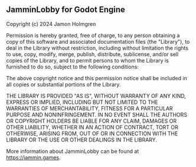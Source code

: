 ## JamminLobby for Godot Engine

Copyright (c) 2024 Jamon Holmgren

Permission is hereby granted, free of charge, to any person obtaining a copy of this software and associated documentation files (the "Library"), to deal in the Library without restriction, including without limitation the rights to use, copy, modify, merge, publish, distribute, sublicense, and/or sell copies of the Library, and to permit persons to whom the Library is furnished to do so, subject to the following conditions:

The above copyright notice and this permission notice shall be included in all copies or substantial portions of the Library.

THE LIBRARY IS PROVIDED "AS IS", WITHOUT WARRANTY OF ANY KIND, EXPRESS OR IMPLIED, INCLUDING BUT NOT LIMITED TO THE WARRANTIES OF MERCHANTABILITY, FITNESS FOR A PARTICULAR PURPOSE AND NONINFRINGEMENT. IN NO EVENT SHALL THE AUTHORS OR COPYRIGHT HOLDERS BE LIABLE FOR ANY CLAIM, DAMAGES OR OTHER LIABILITY, WHETHER IN AN ACTION OF CONTRACT, TORT OR OTHERWISE, ARISING FROM, OUT OF OR IN CONNECTION WITH THE LIBRARY OR THE USE OR OTHER DEALINGS IN THE LIBRARY.

More information about JamminLobby can be found at https://jammin.games.

